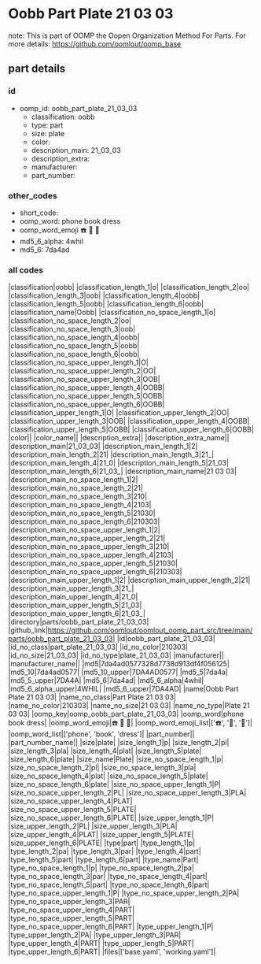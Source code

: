 # Oobb Part Plate 21 03 03  

note: This is part of OOMP the Oopen Organization Method For Parts. For more details: https://github.com/oomlout/oomp_base

##  part details





### id
* oomp_id: oobb_part_plate_21_03_03
  * classification: oobb
  * type: part
  * size: plate
  * color: 
  * description_main: 21_03_03
  * description_extra: 
  * manufacturer: 
  * part_number: 

### other_codes
* short_code: 
* oomp_word: phone book dress
* oomp_word_emoji :phone: :book: :dress:
* md5_6_alpha: 4whil
* md5_6: 7da4ad

### all codes 
|classification|oobb|
|classification_length_1|o|
|classification_length_2|oo|
|classification_length_3|oob|
|classification_length_4|oobb|
|classification_length_5|oobb|
|classification_length_6|oobb|
|classification_name|Oobb|
|classification_no_space_length_1|o|
|classification_no_space_length_2|oo|
|classification_no_space_length_3|oob|
|classification_no_space_length_4|oobb|
|classification_no_space_length_5|oobb|
|classification_no_space_length_6|oobb|
|classification_no_space_upper_length_1|O|
|classification_no_space_upper_length_2|OO|
|classification_no_space_upper_length_3|OOB|
|classification_no_space_upper_length_4|OOBB|
|classification_no_space_upper_length_5|OOBB|
|classification_no_space_upper_length_6|OOBB|
|classification_upper_length_1|O|
|classification_upper_length_2|OO|
|classification_upper_length_3|OOB|
|classification_upper_length_4|OOBB|
|classification_upper_length_5|OOBB|
|classification_upper_length_6|OOBB|
|color||
|color_name||
|description_extra||
|description_extra_name||
|description_main|21_03_03|
|description_main_length_1|2|
|description_main_length_2|21|
|description_main_length_3|21_|
|description_main_length_4|21_0|
|description_main_length_5|21_03|
|description_main_length_6|21_03_|
|description_main_name|21 03 03|
|description_main_no_space_length_1|2|
|description_main_no_space_length_2|21|
|description_main_no_space_length_3|210|
|description_main_no_space_length_4|2103|
|description_main_no_space_length_5|21030|
|description_main_no_space_length_6|210303|
|description_main_no_space_upper_length_1|2|
|description_main_no_space_upper_length_2|21|
|description_main_no_space_upper_length_3|210|
|description_main_no_space_upper_length_4|2103|
|description_main_no_space_upper_length_5|21030|
|description_main_no_space_upper_length_6|210303|
|description_main_upper_length_1|2|
|description_main_upper_length_2|21|
|description_main_upper_length_3|21_|
|description_main_upper_length_4|21_0|
|description_main_upper_length_5|21_03|
|description_main_upper_length_6|21_03_|
|directory|parts/oobb_part_plate_21_03_03|
|github_link|https://github.com/oomlout/oomlout_oomp_part_src/tree/main/parts/oobb_part_plate_21_03_03|
|id|oobb_part_plate_21_03_03|
|id_no_class|part_plate_21_03_03|
|id_no_color|210303|
|id_no_size|21_03_03|
|id_no_type|plate_21_03_03|
|manufacturer||
|manufacturer_name||
|md5|7da4ad0577328d7738d913df4f056125|
|md5_10|7da4ad0577|
|md5_10_upper|7DA4AD0577|
|md5_5|7da4a|
|md5_5_upper|7DA4A|
|md5_6|7da4ad|
|md5_6_alpha|4whil|
|md5_6_alpha_upper|4WHIL|
|md5_6_upper|7DA4AD|
|name|Oobb Part Plate 21 03 03|
|name_no_class|Part Plate 21 03 03|
|name_no_color|210303|
|name_no_size|21 03 03|
|name_no_type|Plate 21 03 03|
|oomp_key|oomp_oobb_part_plate_21_03_03|
|oomp_word|phone book dress|
|oomp_word_emoji|:phone: :book: :dress:|
|oomp_word_emoji_list|[':phone:', ':book:', ':dress:']|
|oomp_word_list|['phone', 'book', 'dress']|
|part_number||
|part_number_name||
|size|plate|
|size_length_1|p|
|size_length_2|pl|
|size_length_3|pla|
|size_length_4|plat|
|size_length_5|plate|
|size_length_6|plate|
|size_name|Plate|
|size_no_space_length_1|p|
|size_no_space_length_2|pl|
|size_no_space_length_3|pla|
|size_no_space_length_4|plat|
|size_no_space_length_5|plate|
|size_no_space_length_6|plate|
|size_no_space_upper_length_1|P|
|size_no_space_upper_length_2|PL|
|size_no_space_upper_length_3|PLA|
|size_no_space_upper_length_4|PLAT|
|size_no_space_upper_length_5|PLATE|
|size_no_space_upper_length_6|PLATE|
|size_upper_length_1|P|
|size_upper_length_2|PL|
|size_upper_length_3|PLA|
|size_upper_length_4|PLAT|
|size_upper_length_5|PLATE|
|size_upper_length_6|PLATE|
|type|part|
|type_length_1|p|
|type_length_2|pa|
|type_length_3|par|
|type_length_4|part|
|type_length_5|part|
|type_length_6|part|
|type_name|Part|
|type_no_space_length_1|p|
|type_no_space_length_2|pa|
|type_no_space_length_3|par|
|type_no_space_length_4|part|
|type_no_space_length_5|part|
|type_no_space_length_6|part|
|type_no_space_upper_length_1|P|
|type_no_space_upper_length_2|PA|
|type_no_space_upper_length_3|PAR|
|type_no_space_upper_length_4|PART|
|type_no_space_upper_length_5|PART|
|type_no_space_upper_length_6|PART|
|type_upper_length_1|P|
|type_upper_length_2|PA|
|type_upper_length_3|PAR|
|type_upper_length_4|PART|
|type_upper_length_5|PART|
|type_upper_length_6|PART|
|files|['base.yaml', 'working.yaml']|
